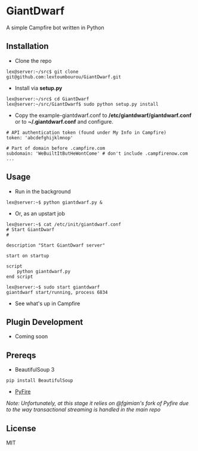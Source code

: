 GiantDwarf
=========
A simple Campfire bot written in Python 

Installation
------------
* Clone the repo

```
lex@server:~/src$ git clone git@github.com:lextoumbourou/GiantDwarf.git
```

* Install via **setup.py**

```
lex@server:~/src$ cd GiantDwarf
lex@server:~/src/GiantDwarf$ sudo python setup.py install 
```

* Copy the example-giantdwarf.conf to **/etc/giantdwarf/giantdwarf.conf** or to **~/.giantdwarf.conf** and configure.

```
# API authentication token (found under My Info in Campfire)
token: 'abcdefghijklmnop'

# Part of domain before .campfire.com
subdomain: 'WeBuiltItButHeWontCome' # don't include .campfirenow.com 
...
```

Usage
-----
* Run in the background

```
lex@server:~$ python giantdwarf.py &
```

* Or, as an upstart job

```
lex@server:~$ cat /etc/init/giantdwarf.conf
# Start GiantDwarf
#

description "Start GiantDwarf server"

start on startup

script
    python giantdwarf.py
end script

lex@server:~$ sudo start giantdwarf
giantdwarf start/running, process 6834
```

* See what's up in Campfire


Plugin Development
-----------------
* Coming soon

Prereqs
------
* BeautifulSoup 3

```
pip install BeautifulSoup
```

* [PyFire](https://github.com/fgimian/pyfire)

*Note: Unfortunately, at this stage it relies on @fgimian's fork of Pyfire due to the way
transactional streaming is handled in the main repo*

License
------
MIT
